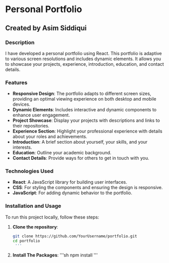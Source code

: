 # Personal Portfolio

## Created by Asim Siddiqui

### Description
I have developed a personal portfolio using React. This portfolio is adaptive to various screen resolutions and includes dynamic elements. It allows you to showcase your projects, experience, introduction, education, and contact details.

### Features
- **Responsive Design**: The portfolio adapts to different screen sizes, providing an optimal viewing experience on both desktop and mobile devices.
- **Dynamic Elements**: Includes interactive and dynamic components to enhance user engagement.
- **Project Showcase**: Display your projects with descriptions and links to their repositories.
- **Experience Section**: Highlight your professional experience with details about your roles and achievements.
- **Introduction**: A brief section about yourself, your skills, and your interests.
- **Education**: Outline your academic background.
- **Contact Details**: Provide ways for others to get in touch with you.

### Technologies Used
- **React**: A JavaScript library for building user interfaces.
- **CSS**: For styling the components and ensuring the design is responsive.
- **JavaScript**: For adding dynamic behavior to the portfolio.

### Installation and Usage
To run this project locally, follow these steps:

1. **Clone the repository**:
   ```sh
   git clone https://github.com/YourUsername/portfolio.git
   cd portfolio
    '''
1. **Install The Packages**:
    '''sh
    npm install
    '''